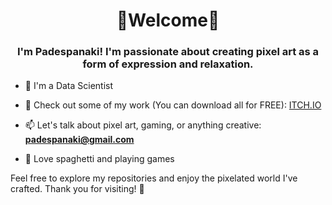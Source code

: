 <h1 align="center">🧁Welcome🧁</h1>
<h3 align="center">I'm Padespanaki! I'm passionate about creating pixel art as a form of expression and relaxation.</h3>

- 🍭 I'm a Data Scientist

- 🎨 Check out some of my work (You can download all for FREE): [ITCH.IO](https://padespanaki.itch.io/)

- 📫 Let's talk about pixel art, gaming, or anything creative: **padespanaki@gmail.com**

- 🍝 Love spaghetti and playing games

Feel free to explore my repositories and enjoy the pixelated world I've crafted. Thank you for visiting! 🌟
